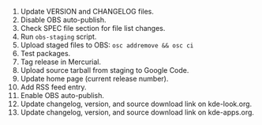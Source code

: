   1. Update VERSION and CHANGELOG files.
  1. Disable OBS auto-publish.
  1. Check SPEC file section for file list changes.
  1. Run `obs-staging` script.
  1. Upload staged files to OBS: `osc addremove && osc ci`
  1. Test packages.
  1. Tag release in Mercurial.
  1. Upload source tarball from staging to Google Code.
  1. Update home page (current release number).
  1. Add RSS feed entry.
  1. Enable OBS auto-publish.
  1. Update changelog, version, and source download link on kde-look.org.
  1. Update changelog, version, and source download link on kde-apps.org.